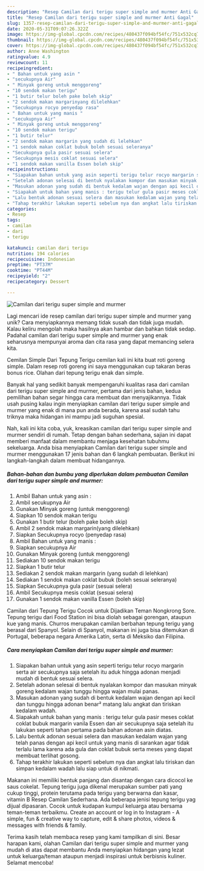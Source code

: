 ```yaml
---
description: "Resep Camilan dari terigu super simple and murmer Anti Gagal"
title: "Resep Camilan dari terigu super simple and murmer Anti Gagal"
slug: 1357-resep-camilan-dari-terigu-super-simple-and-murmer-anti-gagal
date: 2020-05-31T09:07:26.322Z
image: https://img-global.cpcdn.com/recipes/480437f094bf54fc/751x532cq70/camilan-dari-terigu-super-simple-and-murmer-foto-resep-utama.jpg
thumbnail: https://img-global.cpcdn.com/recipes/480437f094bf54fc/751x532cq70/camilan-dari-terigu-super-simple-and-murmer-foto-resep-utama.jpg
cover: https://img-global.cpcdn.com/recipes/480437f094bf54fc/751x532cq70/camilan-dari-terigu-super-simple-and-murmer-foto-resep-utama.jpg
author: Anne Washington
ratingvalue: 4.9
reviewcount: 11
recipeingredient:
- " Bahan untuk yang asin "
- "secukupnya Air"
- " Minyak goreng untuk menggoreng"
- "10 sendok makan terigu"
- "1 butir telur boleh pake boleh skip"
- "2 sendok makan margarinyang dilelehkan"
- "Secukupnya rocyo penyedap rasa"
- " Bahan untuk yang manis "
- "secukupnya Air"
- " Minyak goreng untuk menggoreng"
- "10 sendok makan terigu"
- "1 butir telur"
- "2 sendok makan margarin yang sudah di lelehkan"
- "1 sendok makan coklat bubuk boleh sesuai seleranya"
- "Secukupnya gula pasir sesuai selera"
- "Secukupnya mesis coklat sesuai selera"
- "1 sendok makan vanilla Essen boleh skip"
recipeinstructions:
- "Siapakan bahan untuk yang asin seperti terigu telur rocyo margarin serta air secukupnya saja setelah itu aduk hingga adonan menjadi mudah di bentuk sesuai selera."
- "Setelah adonan selesai di bentuk nyalakan kompor dan masukan minyak goreng kedalam wajan tunggu hingga wajan mulai panas."
- "Masukan adonan yang sudah di bentuk kedalam wajan dengan api kecil dan tunggu hingga adonan benar² matang lalu angkat dan tiriskan kedalam wadah."
- "Siapakah untuk bahan yang manis : terigu telur gula pasir meses coklat coklat bubuk margarin vanila Essen dan air secukupnya saja setelah itu lakukan seperti tahan pertama pada bahan adonan asin diatas."
- "Lalu bentuk adonan sesuai selera dan masukan kedalam wajan yang telah panas dengan api kecil untuk yang manis di sarankan agar tidak terlalu lama karena ada gula dan coklat bubuk serta meses yang dapat membuat terlihat gosong."
- "Tahap terakhir lakukan seperti sebelum nya dan angkat lalu tiriskan dan simpan kedalam wadah lalu siap untuk di nikmati."
categories:
- Resep
tags:
- camilan
- dari
- terigu

katakunci: camilan dari terigu 
nutrition: 194 calories
recipecuisine: Indonesian
preptime: "PT37M"
cooktime: "PT44M"
recipeyield: "2"
recipecategory: Dessert

---
```



![Camilan dari terigu super simple and murmer](https://img-global.cpcdn.com/recipes/480437f094bf54fc/751x532cq70/camilan-dari-terigu-super-simple-and-murmer-foto-resep-utama.jpg)

Lagi mencari ide resep camilan dari terigu super simple and murmer yang unik? Cara menyiapkannya memang tidak susah dan tidak juga mudah. Kalau keliru mengolah maka hasilnya akan hambar dan bahkan tidak sedap. Padahal camilan dari terigu super simple and murmer yang enak seharusnya mempunyai aroma dan cita rasa yang dapat memancing selera kita.

Cemilan Simple Dari Tepung Terigu cemilan kali ini kita buat roti goreng simple. Dalam resep roti goreng ini saya menggunakan cup takaran beras bonus rice. Olahan dari tepung terigu enak dan simple.

Banyak hal yang sedikit banyak mempengaruhi kualitas rasa dari camilan dari terigu super simple and murmer, pertama dari jenis bahan, kedua pemilihan bahan segar hingga cara membuat dan menyajikannya. Tidak usah pusing kalau ingin menyiapkan camilan dari terigu super simple and murmer yang enak di mana pun anda berada, karena asal sudah tahu triknya maka hidangan ini mampu jadi suguhan spesial.


Nah, kali ini kita coba, yuk, kreasikan camilan dari terigu super simple and murmer sendiri di rumah. Tetap dengan bahan sederhana, sajian ini dapat memberi manfaat dalam membantu menjaga kesehatan tubuhmu sekeluarga. Anda bisa menyiapkan Camilan dari terigu super simple and murmer menggunakan 17 jenis bahan dan 6 langkah pembuatan. Berikut ini langkah-langkah dalam membuat hidangannya.

<!--inarticleads1-->

##### Bahan-bahan dan bumbu yang diperlukan dalam pembuatan Camilan dari terigu super simple and murmer:

1. Ambil  Bahan untuk yang asin :
1. Ambil secukupnya Air
1. Gunakan  Minyak goreng (untuk menggoreng)
1. Siapkan 10 sendok makan terigu
1. Gunakan 1 butir telur (boleh pake boleh skip)
1. Ambil 2 sendok makan margarin(yang dilelehkan)
1. Siapkan Secukupnya rocyo (penyedap rasa)
1. Ambil  Bahan untuk yang manis :
1. Siapkan secukupnya Air
1. Gunakan  Minyak goreng (untuk menggoreng)
1. Sediakan 10 sendok makan terigu
1. Siapkan 1 butir telur
1. Sediakan 2 sendok makan margarin (yang sudah di lelehkan)
1. Sediakan 1 sendok makan coklat bubuk (boleh sesuai seleranya)
1. Siapkan Secukupnya gula pasir (sesuai selera)
1. Ambil Secukupnya mesis coklat (sesuai selera)
1. Gunakan 1 sendok makan vanilla Essen (boleh skip)


Camilan dari Tepung Terigu Cocok untuk Dijadikan Teman Nongkrong Sore. Tepung terigu dari Food Station ini bisa diolah sebagai gorengan, ataupun kue yang manis. Churros merupakan camilan berbahan tepung terigu yang berasal dari Spanyol. Selain di Spanyol, makanan ini juga bisa ditemukan di Portugal, beberapa negara Amerika Latin, serta di Meksiko dan Filipina. 

<!--inarticleads2-->

##### Cara menyiapkan Camilan dari terigu super simple and murmer:

1. Siapakan bahan untuk yang asin seperti terigu telur rocyo margarin serta air secukupnya saja setelah itu aduk hingga adonan menjadi mudah di bentuk sesuai selera.
1. Setelah adonan selesai di bentuk nyalakan kompor dan masukan minyak goreng kedalam wajan tunggu hingga wajan mulai panas.
1. Masukan adonan yang sudah di bentuk kedalam wajan dengan api kecil dan tunggu hingga adonan benar² matang lalu angkat dan tiriskan kedalam wadah.
1. Siapakah untuk bahan yang manis : terigu telur gula pasir meses coklat coklat bubuk margarin vanila Essen dan air secukupnya saja setelah itu lakukan seperti tahan pertama pada bahan adonan asin diatas.
1. Lalu bentuk adonan sesuai selera dan masukan kedalam wajan yang telah panas dengan api kecil untuk yang manis di sarankan agar tidak terlalu lama karena ada gula dan coklat bubuk serta meses yang dapat membuat terlihat gosong.
1. Tahap terakhir lakukan seperti sebelum nya dan angkat lalu tiriskan dan simpan kedalam wadah lalu siap untuk di nikmati.


Makanan ini memiliki bentuk panjang dan disantap dengan cara dicocol ke saus cokelat. Tepung terigu juga dikenal merupakan sumber pati yang cukup tinggi, protein terutama pada terigu yang berwarna dan kasar, vitamin B Resep Camilan Sederhana. Ada beberapa jenisi tepung terigu yag dijual dipasaran. Cocok untuk kudapan kumpul keluarga atau bersama teman-teman terbaikmu. Create an account or log in to Instagram - A simple, fun &amp; creative way to capture, edit &amp; share photos, videos &amp; messages with friends &amp; family. 

Terima kasih telah membaca resep yang kami tampilkan di sini. Besar harapan kami, olahan Camilan dari terigu super simple and murmer yang mudah di atas dapat membantu Anda menyiapkan hidangan yang lezat untuk keluarga/teman ataupun menjadi inspirasi untuk berbisnis kuliner. Selamat mencoba!
